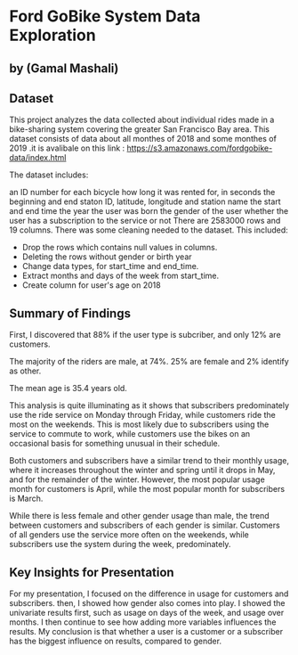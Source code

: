 # Ford GoBike System Data Exploration
## by (Gamal Mashali)


## Dataset
This project analyzes the data collected about individual rides made in a bike-sharing system covering the greater San Francisco Bay area. This dataset consists of data about all monthes of 2018 and some monthes of 2019 .it is avalibale on this link : https://s3.amazonaws.com/fordgobike-data/index.html

The dataset includes:

an ID number for each bicycle
how long it was rented for, in seconds
the beginning and end staton ID, latitude, longitude and station name
the start and end time
the year the user was born
the gender of the user
whether the user has a subscription to the service or not There are 2583000 rows and 19 columns.
There was some cleaning needed to the dataset. This included:

- Drop the rows which contains null values in columns.
- Deleting the rows without gender or birth year
- Change data types, for start_time and end_time.
- Extract months and days of the week from start_time.
- Create column for user's age on 2018

## Summary of Findings

First, I discovered that 88% if the user type is subcriber, and only 12% are customers.

The majority of the riders are male, at 74%. 25% are female and 2% identify as other.

The mean age is 35.4 years old.

This analysis is quite illuminating as it shows that subscribers predominately use the ride service on Monday through Friday, while customers ride the most on the weekends. This is most likely due to subscribers using the service to commute to work, while customers use the bikes on an occasional basis for something unusual in their schedule.

Both customers and subscribers have a similar trend to their monthly usage, where it increases throughout the winter and spring until it drops in May, and for the remainder of the winter. However, the most popular usage month for customers is April, while the most popular month for subscribers is March.

While there is less female and other gender usage than male, the trend between customers and subscribers of each gender is similar. Customers of all genders use the service more often on the weekends, while subscribers use the system during the week, predominately.

## Key Insights for Presentation

For my presentation, I focused on the difference in usage for customers and subscribers. then, I showed how gender also comes into play. I showed the univariate results first, such as usage on days of the week, and usage over months. I then continue to see how adding more variables influences the results. My conclusion is that whether a user is a customer or a subscriber has the biggest influence on results, compared to gender.